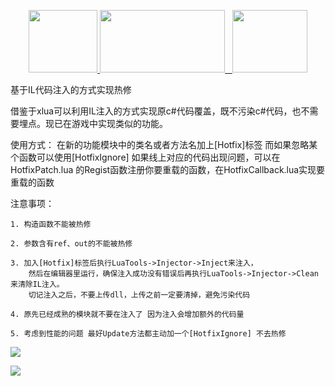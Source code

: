 <p align="center">
    <a href="https://www.lua.org/">
	    <img src="http://www.runoob.com/manual/lua53doc/logo.gif" width="110" height="100">
	</a>
	<a href="https://unity3d.com/cn/">
	    <img src="https://huailiang.github.io/img/unity.jpeg" width="200" height="100">
	</a>
    	<a href="https://huailiang.github.io/">
    	<img src="https://huailiang.github.io/img/avatar-Alex.jpg" width="120" height="100">
   	</a>
</p>


基于IL代码注入的方式实现热修


借鉴于xlua可以利用IL注入的方式实现原c#代码覆盖，既不污染c#代码，也不需要埋点。现已在游戏中实现类似的功能。
 
使用方式：
在新的功能模块中的类名或者方法名加上[Hotfix]标签 而如果忽略某个函数可以使用[HotfixIgnore]
如果线上对应的代码出现问题，可以在HotfixPatch.lua 的Regist函数注册你要重载的函数，在HotfixCallback.lua实现要重载的函数
 
注意事项：
```
1. 构造函数不能被热修

2. 参数含有ref、out的不能被热修

3. 加入[Hotfix]标签后执行LuaTools->Injector->Inject来注入，
	然后在编辑器里运行，确保注入成功没有错误后再执行LuaTools->Injector->Clean来清除IL注入。
	切记注入之后，不要上传dll，上传之前一定要清掉，避免污染代码
	
4. 原先已经成熟的模块就不要在注入了 因为注入会增加额外的代码量

5. 考虑到性能的问题 最好Update方法都主动加一个[HotfixIgnore] 不去热修

```

![](/img/il1.png)

![](/img/il2.png)
